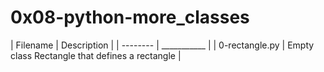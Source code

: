 # 0x08-python-more_classes

| Filename | Description |
| -------- | ___________ |
| 0-rectangle.py | Empty class Rectangle that defines a rectangle |

